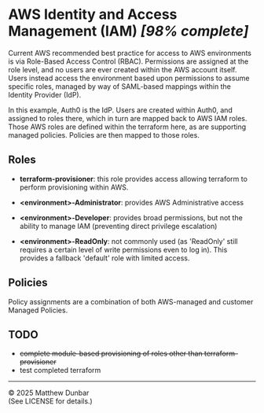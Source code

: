 # AWS Identity and Access Management (IAM) _[98% complete]_

Current AWS recommended best practice for access to AWS environments is via Role-Based Access Control (RBAC).  Permissions are assigned at the role level, and no users are ever created within the AWS account itself.  Users instead access the environment based upon permissions to assume specific roles, managed by way of SAML-based mappings within the Identity Provider (IdP).

In this example, Auth0 is the IdP.  Users are created within Auth0, and assigned to roles there, which in turn are mapped back to AWS IAM roles.  Those AWS roles are defined within the terraform here, as are supporting managed policies.  Policies are then mapped to those roles.

## Roles

- **terraform-provisioner**: this role provides access allowing terraform to perform provisioning within AWS.

- **\<environment\>-Administrator**: provides AWS Administrative access
- **\<environment>-Developer**: provides broad permissions, but not the ability to manage IAM (preventing direct privilege escalation)
- **\<environment\>-ReadOnly**: not commonly used (as 'ReadOnly' still requires a certain level of write permissions even to log in). This provides a fallback 'default' role with limited access.

## Policies

Policy assignments are a combination of both AWS-managed and customer Managed Policies.

## TODO

- ~~complete module-based provisioning of roles other than terraform-provisioner~~
- test completed terraform

<hr>

© 2025 Matthew Dunbar  
(See LICENSE for details.)